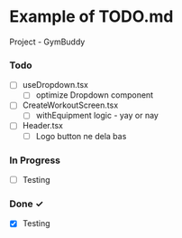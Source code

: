 # Example of TODO.md

Project - GymBuddy

### Todo

- [ ] useDropdown.tsx 
  - [ ] optimize Dropdown component 
- [ ] CreateWorkoutScreen.tsx
  - [ ] withEquipment logic - yay or nay
- [ ] Header.tsx
  - [ ] Logo button ne dela bas 

### In Progress

- [ ] Testing  

### Done ✓

- [x] Testing  